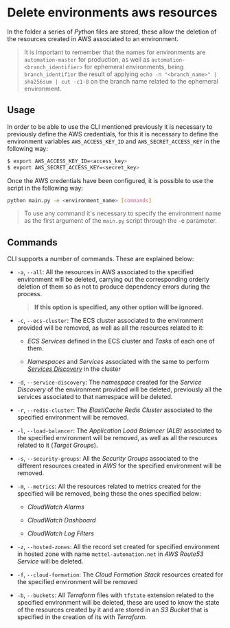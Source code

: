 # Delete environments aws resources

In the folder a series of *Python* files are stored, these allow the deletion of the resources created in AWS associated to an environment.

>It is important to remember that the names for environments are `automation-master` for production, as well as `automation-<branch_identifier>` for ephemeral environments, being `branch_identifier` the result of applying `echo -n "<branch_name>" | sha256sum | cut -c1-8` on the branch name related to the ephemeral environment.

## Usage <a name="delete_environments_aws_resources_usage"></a>

In order to be able to use the CLI mentioned previously it is necessary to previously define the AWS credentials, for this it is necessary to define the environment variables `AWS_ACCESS_KEY_ID` and `AWS_SECRET_ACCESS_KEY` in the following way:

```sh
$ export AWS_ACCESS_KEY_ID=<access_key>
$ export AWS_SECRET_ACCESS_KEY=<secret_key>
```

Once the AWS credentials have been configured, it is possible to use the script in the following way:

```bash
python main.py -e <environment_name> [commands]
```
>To use any command it's necessary to specify the environment name as the first argument of the `main.py` script through the -e parameter.

## Commands <a name="delete_environments_aws_resources_commands"></a>

CLI supports a number of commands. These are explained below:

- `-a`, `--all`: All the resources in AWS associated to the specified environment will be deleted, carrying out the corresponding orderly deletion of them so as not to produce dependency errors during the process.

    >**If this option is specified, any other option will be ignored.**
- `-c`, `--ecs-cluster`: The ECS cluster associated to the environment provided will be removed, as well as all the resources related to it:
  
  - *ECS Services* defined in the ECS cluster and *Tasks* of each one of them.
  
  - *Namespaces* and *Services* associated with the same to perform [*Services Discovery*](https://docs.aws.amazon.com/AmazonECS/latest/developerguide/service-discovery.html) in the cluster

- `-d`, `--service-discovery`: The *namespace* created for the *Service Discovery* of the environment provided will be deleted, previously all the services associated to that namespace will be deleted.

- `-r`, `--redis-cluster`: The *ElastiCache Redis Cluster* associated to the specified environment will be removed.

- `-l`, `--load-balancer`: The *Application Load Balancer (ALB)* associated to the specified environment will be removed, as well as all the resources related to it (*Target Groups*).

- `-s`, `--security-groups`: All the *Security Groups* associated to the different resources created in *AWS* for the specified environment will be removed.

- `-m`, `--metrics`: All the resources related to metrics created for the specified will be removed, being these the ones specified below:

  - *CloudWatch Alarms*
  
  - *CloudWatch Dashboard*

  - *CloudWatch Log Filters*

- `-z`, `--hosted-zones`: All the record set created for specified environment in hosted zone with name `mettel-automation.net` in *AWS Route53 Service* will be deleted.

- `-f`, `--cloud-formation`: The *Cloud Formation Stack* resources created for the specified environment will be removed

- `-b`, `--buckets`: All *Terraform* files with `tfstate` extension related to the specified environment will be deleted, these are used to know the state of the resources created by it and are stored in an  *S3 Bucket* that is specified in the creation of its with *Terraform*.